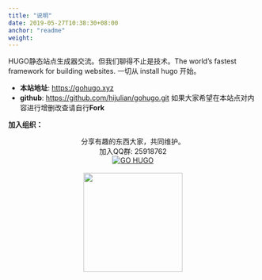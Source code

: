 ```yaml
---
title: "说明"
date: 2019-05-27T10:38:30+08:00
anchor: "readme"
weight: 
---
```


HUGO静态站点生成器交流。但我们聊得不止是技术。The world’s fastest framework for building websites.
一切从 install hugo 开始。

- **本站地址**: https://gohugo.xyz
- **github**: https://github.com/hijulian/gohugo.git 如果大家希望在本站点对内容进行增删改查请自行**Fork**

**加入组织：**

<div align="center">
	分享有趣的东西大家，共同维护。
	</br>
    加入QQ群: 25918762
	</br>
	<a target="_blank" href="//shang.qq.com/wpa/qunwpa?idkey=8fbda591122f428517788e0db678ca4cb20b5debfd34e024330c7c4eb4aa6943"><img border="0" src="//pub.idqqimg.com/wpa/images/group.png" alt="GO HUGO" title="GO HUGO"></a>
    </br>
	</br>
	<img src="https://ws1.sinaimg.cn/large/006ikbOIly1g1jjw54mdmj308e08e0sn.jpg" width="200">

</div>


